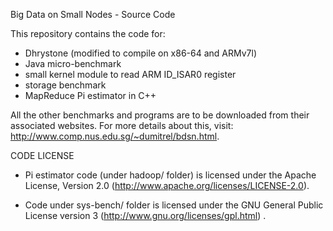 Big Data on Small Nodes - Source Code

This repository contains the code for:
- Dhrystone (modified to compile on x86-64 and ARMv7l)
- Java micro-benchmark
- small kernel module to read ARM ID_ISAR0 register
- storage benchmark
- MapReduce Pi estimator in C++

All the other benchmarks and programs are to be downloaded from 
their associated websites. For more details about this, visit:
http://www.comp.nus.edu.sg/~dumitrel/bdsn.html.

CODE LICENSE

- Pi estimator code (under hadoop/ folder) is licensed under 
the Apache License, Version 2.0 
(http://www.apache.org/licenses/LICENSE-2.0).

- Code under sys-bench/ folder is licensed under 
the GNU General Public License version 3 
(http://www.gnu.org/licenses/gpl.html) .
